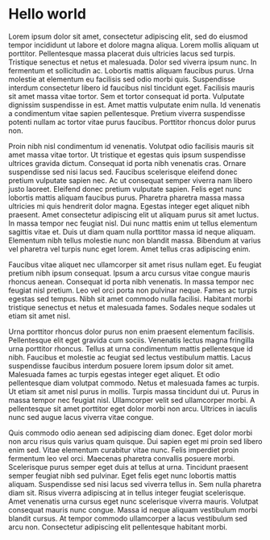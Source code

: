 ﻿---
layout: blog
Title: First Blog, Hello World
---
# Hello world

Lorem ipsum dolor sit amet, consectetur adipiscing elit, sed do eiusmod tempor incididunt ut labore et dolore magna aliqua. Lorem mollis aliquam ut porttitor. Pellentesque massa placerat duis ultricies lacus sed turpis. Tristique senectus et netus et malesuada. Dolor sed viverra ipsum nunc. In fermentum et sollicitudin ac. Lobortis mattis aliquam faucibus purus. Urna molestie at elementum eu facilisis sed odio morbi quis. Suspendisse interdum consectetur libero id faucibus nisl tincidunt eget. Facilisis mauris sit amet massa vitae tortor. Sem et tortor consequat id porta. Vulputate dignissim suspendisse in est. Amet mattis vulputate enim nulla. Id venenatis a condimentum vitae sapien pellentesque. Pretium viverra suspendisse potenti nullam ac tortor vitae purus faucibus. Porttitor rhoncus dolor purus non.

Proin nibh nisl condimentum id venenatis. Volutpat odio facilisis mauris sit amet massa vitae tortor. Ut tristique et egestas quis ipsum suspendisse ultrices gravida dictum. Consequat id porta nibh venenatis cras. Ornare suspendisse sed nisi lacus sed. Faucibus scelerisque eleifend donec pretium vulputate sapien nec. Ac ut consequat semper viverra nam libero justo laoreet. Eleifend donec pretium vulputate sapien. Felis eget nunc lobortis mattis aliquam faucibus purus. Pharetra pharetra massa massa ultricies mi quis hendrerit dolor magna. Egestas integer eget aliquet nibh praesent. Amet consectetur adipiscing elit ut aliquam purus sit amet luctus. In massa tempor nec feugiat nisl. Dui nunc mattis enim ut tellus elementum sagittis vitae et. Duis ut diam quam nulla porttitor massa id neque aliquam. Elementum nibh tellus molestie nunc non blandit massa. Bibendum at varius vel pharetra vel turpis nunc eget lorem. Amet tellus cras adipiscing enim.

Faucibus vitae aliquet nec ullamcorper sit amet risus nullam eget. Eu feugiat pretium nibh ipsum consequat. Ipsum a arcu cursus vitae congue mauris rhoncus aenean. Consequat id porta nibh venenatis. In massa tempor nec feugiat nisl pretium. Leo vel orci porta non pulvinar neque. Fames ac turpis egestas sed tempus. Nibh sit amet commodo nulla facilisi. Habitant morbi tristique senectus et netus et malesuada fames. Sodales neque sodales ut etiam sit amet nisl.

Urna porttitor rhoncus dolor purus non enim praesent elementum facilisis. Pellentesque elit eget gravida cum sociis. Venenatis lectus magna fringilla urna porttitor rhoncus. Tellus at urna condimentum mattis pellentesque id nibh. Faucibus et molestie ac feugiat sed lectus vestibulum mattis. Lacus suspendisse faucibus interdum posuere lorem ipsum dolor sit amet. Malesuada fames ac turpis egestas integer eget aliquet. Et odio pellentesque diam volutpat commodo. Netus et malesuada fames ac turpis. Ut etiam sit amet nisl purus in mollis. Turpis massa tincidunt dui ut. Purus in massa tempor nec feugiat nisl. Ullamcorper velit sed ullamcorper morbi. A pellentesque sit amet porttitor eget dolor morbi non arcu. Ultrices in iaculis nunc sed augue lacus viverra vitae congue.

Quis commodo odio aenean sed adipiscing diam donec. Eget dolor morbi non arcu risus quis varius quam quisque. Dui sapien eget mi proin sed libero enim sed. Vitae elementum curabitur vitae nunc. Felis imperdiet proin fermentum leo vel orci. Maecenas pharetra convallis posuere morbi. Scelerisque purus semper eget duis at tellus at urna. Tincidunt praesent semper feugiat nibh sed pulvinar. Eget felis eget nunc lobortis mattis aliquam. Suspendisse sed nisi lacus sed viverra tellus in. Sem nulla pharetra diam sit. Risus viverra adipiscing at in tellus integer feugiat scelerisque. Amet venenatis urna cursus eget nunc scelerisque viverra mauris. Volutpat consequat mauris nunc congue. Massa id neque aliquam vestibulum morbi blandit cursus. At tempor commodo ullamcorper a lacus vestibulum sed arcu non. Consectetur adipiscing elit pellentesque habitant morbi.
